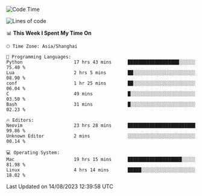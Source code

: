 <!--START_SECTION:waka-->
![Code Time](http://img.shields.io/badge/Code%20Time-1%2C513%20hrs%2029%20mins-blue)

![Lines of code](https://img.shields.io/badge/From%20Hello%20World%20I%27ve%20Written-272.8%20thousand%20lines%20of%20code-blue)

📊 **This Week I Spent My Time On** 

```text
🕑︎ Time Zone: Asia/Shanghai

💬 Programming Languages: 
Python                   17 hrs 43 mins      ███████████████████░░░░░░   75.40 % 
Lua                      2 hrs 5 mins        ██░░░░░░░░░░░░░░░░░░░░░░░   08.90 % 
conf                     1 hr 25 mins        ██░░░░░░░░░░░░░░░░░░░░░░░   06.04 % 
C                        49 mins             █░░░░░░░░░░░░░░░░░░░░░░░░   03.50 % 
Bash                     31 mins             █░░░░░░░░░░░░░░░░░░░░░░░░   02.23 % 

🔥 Editors: 
Neovim                   23 hrs 28 mins      █████████████████████████   99.86 % 
Unknown Editor           2 mins              ░░░░░░░░░░░░░░░░░░░░░░░░░   00.14 % 

💻 Operating System: 
Mac                      19 hrs 15 mins      ████████████████████░░░░░   81.98 % 
Linux                    4 hrs 14 mins       █████░░░░░░░░░░░░░░░░░░░░   18.02 % 
```


 Last Updated on 14/08/2023 12:39:58 UTC
<!--END_SECTION:waka-->
